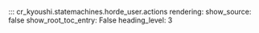 ::: cr_kyoushi.statemachines.horde_user.actions
    rendering:
      show_source: false
      show_root_toc_entry: False
      heading_level: 3
